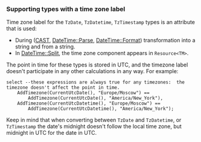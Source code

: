 
### Supporting types with a time zone label

Time zone label for the `TzDate`, `TzDatetime`, `TzTimestamp` types is an attribute that is used:

* During ([CAST](../../syntax/expressions.md#cast), [DateTime::Parse](../../udf/list/datetime.md#parse), [DateTime::Format](../../udf/list/datetime.md#format)) transformation into a string and from a string.
* In [DateTime::Split](../../udf/list/datetime.md#split), the time zone component appears in `Resource<TM>`.

The point in time for these types is stored in UTC, and the timezone label doesn't participate in any other calculations in any way. For example:
```yql
select --these expressions are always true for any timezones:  the timezone doesn't affect the point in time.
    AddTimezone(CurrentUtcDate(), "Europe/Moscow") ==
        AddTimezone(CurrentUtcDate(), "America/New_York"),
    AddTimezone(CurrentUtcDatetime(), "Europe/Moscow") ==
        AddTimezone(CurrentUtcDatetime(), "America/New_York");
```
Keep in mind that when converting between `TzDate` and `TzDatetime`, or `TzTimestamp` the date's midnight doesn't follow the local time zone, but midnight in UTC for the date in UTC.
